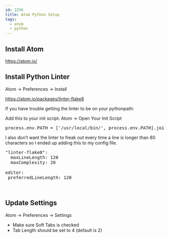 ```yaml
---
id: 2256
title: Atom Python Setup
tags:
  - atom
  - python
---
```

## Install Atom

<a href="https://atom.io" target="_blank" rel="noopener">https://atom.io/</a>

## Install Python Linter

Atom -> Preferences -> Install

<a href="https://atom.io/packages/linter-flake8" target="_blank" rel="noopener">https://atom.io/packages/linter-flake8</a>

If you have trouble getting the linter to be on your pythonpath:

Add this to your init script: Atom -> Open Your Init Script

<pre class="lang:default decode:true">process.env.PATH = ['/usr/local/bin/', process.env.PATH].join(':')</pre>

I also don&#8217;t want the linter to freak out every time a line is longer than 80 characters so I ended up adding this to my config file.

<pre class="lang:default decode:true">"linter-flake8":
  maxLineLength: 120
  maxComplexity: 20

editor:
 preferredLineLength: 120</pre>

&nbsp;

## Update Settings

Atom -> Preferences -> Settings

  * Make sure Soft Tabs is checked
  * Tab Length should be set to 4 (default is 2)

&nbsp;